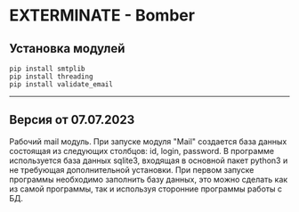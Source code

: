 # EXTERMINATE - Bomber
## Установка модулей
```
pip install smtplib
pip install threading
pip install validate_email
```
___
## Версия от 07.07.2023
Рабочий mail модуль. При запуске модуля "Mail" создается база данных состоящая из следующих столбцов: id, login, password. В программе используется база данных sqlite3, входящая в основной пакет python3 и не требующая дополнительной установки. При первом запуске программы необходимо заполнить базу данных, это можно сделать как из самой программы, так и используя сторонние программы работы с БД.